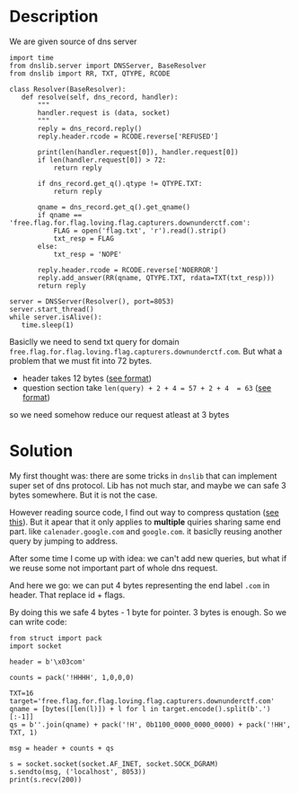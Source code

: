# Description  
We are given source of dns server

```  
import time  
from dnslib.server import DNSServer, BaseResolver  
from dnslib import RR, TXT, QTYPE, RCODE

class Resolver(BaseResolver):  
   def resolve(self, dns_record, handler):  
       """  
       handler.request is (data, socket)  
       """  
       reply = dns_record.reply()  
       reply.header.rcode = RCODE.reverse['REFUSED']

       print(len(handler.request[0]), handler.request[0])  
       if len(handler.request[0]) > 72:  
           return reply

       if dns_record.get_q().qtype != QTYPE.TXT:  
           return reply

       qname = dns_record.get_q().get_qname()  
       if qname == 'free.flag.for.flag.loving.flag.capturers.downunderctf.com':  
           FLAG = open('flag.txt', 'r').read().strip()  
           txt_resp = FLAG  
       else:  
           txt_resp = 'NOPE'

       reply.header.rcode = RCODE.reverse['NOERROR']  
       reply.add_answer(RR(qname, QTYPE.TXT, rdata=TXT(txt_resp)))  
       return reply

server = DNSServer(Resolver(), port=8053)  
server.start_thread()  
while server.isAlive():  
   time.sleep(1)

```

Basiclly we need to send txt query for domain
`free.flag.for.flag.loving.flag.capturers.downunderctf.com`. But what a
problem that we must fit into 72 bytes.

- header takes 12 bytes ([see format](https://datatracker.ietf.org/doc/html/rfc1035#section-4.1.1))  
- question section take `len(query) + 2 + 4 = 57 + 2 + 4  = 63` ([see format](https://datatracker.ietf.org/doc/html/rfc1035#section-4.1.2))

so we need somehow reduce our request atleast at 3 bytes

# Solution  
My first thought was: there are some tricks in `dnslib` that can implement
super set of dns protocol. Lib has not much star, and maybe we can safe 3
bytes somewhere. But it is not the case.

However reading source code, I find out way to compress qustation ([see
this](https://datatracker.ietf.org/doc/html/rfc1035#section-4.1.4)). But it
apear that it only applies to **multiple** quiries sharing same end part. like
`calenader.google.com` and `google.com`. it basiclly reusing another query by
jumping to address.

After some time I come up with idea: we can't add new queries, but what if we
reuse some not important part of whole dns request.

And here we go: we can put 4 bytes representing the end label `.com` in
header. That replace id + flags.

By doing this we safe 4 bytes - 1 byte for pointer. 3 bytes is enough. So we
can write code:

```  
from struct import pack  
import socket

header = b'\x03com'

counts = pack('!HHHH', 1,0,0,0)

TXT=16  
target='free.flag.for.flag.loving.flag.capturers.downunderctf.com'  
qname = [bytes([len(l)]) + l for l in target.encode().split(b'.')[:-1]]  
qs = b''.join(qname) + pack('!H', 0b1100_0000_0000_0000) + pack('!HH', TXT, 1)

msg = header + counts + qs

s = socket.socket(socket.AF_INET, socket.SOCK_DGRAM)  
s.sendto(msg, ('localhost', 8053))  
print(s.recv(200))

```